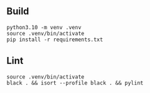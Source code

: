 ## Build

```
python3.10 -m venv .venv
source .venv/bin/activate
pip install -r requirements.txt
```

## Lint
```
source .venv/bin/activate
black . && isort --profile black . && pylint
```